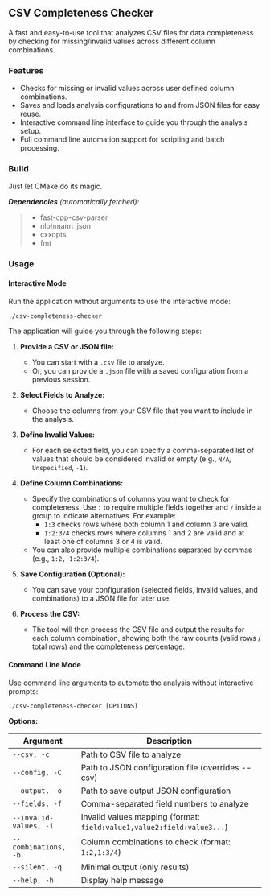 ## CSV Completeness Checker

A fast and easy-to-use tool that analyzes CSV files for data completeness by checking for missing/invalid values across different column combinations.

### Features

  * Checks for missing or invalid values across user defined column combinations.
  * Saves and loads analysis configurations to and from JSON files for easy reuse.
  * Interactive command line interface to guide you through the analysis setup.
  * Full command line automation support for scripting and batch processing.

### Build

Just let CMake do its magic.

***Dependencies** (automatically fetched):*

> * fast-cpp-csv-parser
> * nlohmann_json
> * cxxopts
> * fmt

### Usage

#### Interactive Mode

Run the application without arguments to use the interactive mode:

```
./csv-completeness-checker
```

The application will guide you through the following steps:

1. **Provide a CSV or JSON file:**

      * You can start with a `.csv` file to analyze.
      * Or, you can provide a `.json` file with a saved configuration from a previous session.

2. **Select Fields to Analyze:**

      * Choose the columns from your CSV file that you want to include in the analysis.

3. **Define Invalid Values:**

      * For each selected field, you can specify a comma-separated list of values that should be considered invalid or empty (e.g., `N/A`, `Unspecified`, `-1`).

4. **Define Column Combinations:**

      * Specify the combinations of columns you want to check for completeness. Use `:` to require multiple fields together and `/` inside a group to indicate alternatives. For example:
        * `1:3` checks rows where both column 1 and column 3 are valid.
        * `1:2:3/4` checks rows where columns 1 and 2 are valid and at least one of columns 3 or 4 is valid.
      * You can also provide multiple combinations separated by commas (e.g., `1:2, 1:2:3/4`).

5. **Save Configuration (Optional):**

      * You can save your configuration (selected fields, invalid values, and combinations) to a JSON file for later use.

6. **Process the CSV:**

      * The tool will then process the CSV file and output the results for each column combination, showing both the raw counts (valid rows / total rows) and the completeness percentage.

#### Command Line Mode

Use command line arguments to automate the analysis without interactive prompts:

```
./csv-completeness-checker [OPTIONS]
```

**Options:**

| Argument | Description |
|-|-|
| `--csv, -c` | Path to CSV file to analyze |
| `--config, -C` | Path to JSON configuration file (overrides --csv) |
| `--output, -o` | Path to save output JSON configuration |
| `--fields, -f` | Comma-separated field numbers to analyze |
| `--invalid-values, -i` | Invalid values mapping (format: `field:value1,value2:field:value3...`) |
| `--combinations, -b` | Column combinations to check (format: `1:2,1:3/4`) |
| `--silent, -q` | Minimal output (only results) |
| `--help, -h` | Display help message |